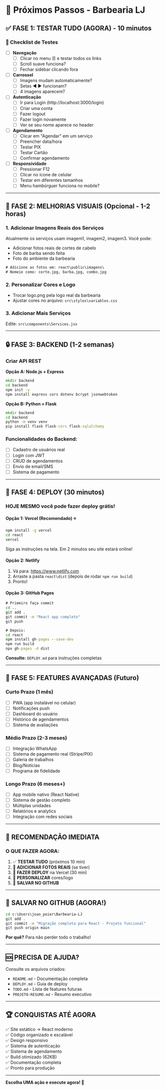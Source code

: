# 🚀 Próximos Passos - Barbearia LJ

## ✅ FASE 1: TESTAR TUDO (AGORA) - 10 minutos

### 🧪 Checklist de Testes

- [ ] **Navegação**
  - [ ] Clicar no menu ☰ e testar todos os links
  - [ ] Scroll suave funciona?
  - [ ] Fechar sidebar clicando fora

- [ ] **Carrossel**
  - [ ] Imagens mudam automaticamente?
  - [ ] Setas ◀ ▶ funcionam?
  - [ ] 4 imagens aparecem?

- [ ] **Autenticação**
  - [ ] Ir para Login (http://localhost:3000/login)
  - [ ] Criar uma conta
  - [ ] Fazer logout
  - [ ] Fazer login novamente
  - [ ] Ver se seu nome aparece no header

- [ ] **Agendamento**
  - [ ] Clicar em "Agendar" em um serviço
  - [ ] Preencher data/hora
  - [ ] Testar PIX
  - [ ] Testar Cartão
  - [ ] Confirmar agendamento

- [ ] **Responsividade**
  - [ ] Pressionar F12
  - [ ] Clicar no ícone de celular
  - [ ] Testar em diferentes tamanhos
  - [ ] Menu hambúrguer funciona no mobile?

---

## 🎨 FASE 2: MELHORIAS VISUAIS (Opcional - 1-2 horas)

### 1. **Adicionar Imagens Reais dos Serviços**
Atualmente os serviços usam imagem1, imagem2, imagem3. Você pode:
- Adicionar fotos reais de cortes de cabelo
- Foto de barba sendo feita
- Foto do ambiente da barbearia

```cmd
# Adicione as fotos em: react\public\imagens\
# Nomeie como: corte.jpg, barba.jpg, combo.jpg
```

### 2. **Personalizar Cores e Logo**
- Trocar logo.png pela logo real da barbearia
- Ajustar cores no arquivo: `src\styles\variables.css`

### 3. **Adicionar Mais Serviços**
Edite: `src\components\Services.jsx`

---

## 🔒 FASE 3: BACKEND (1-2 semanas)

### Criar API REST

**Opção A: Node.js + Express**
```cmd
mkdir backend
cd backend
npm init -y
npm install express cors dotenv bcrypt jsonwebtoken
```

**Opção B: Python + Flask**
```cmd
mkdir backend
cd backend
python -m venv venv
pip install flask flask-cors flask-sqlalchemy
```

### Funcionalidades do Backend:
- [ ] Cadastro de usuários real
- [ ] Login com JWT
- [ ] CRUD de agendamentos
- [ ] Envio de email/SMS
- [ ] Sistema de pagamento

---

## 🚀 FASE 4: DEPLOY (30 minutos)

### **HOJE MESMO você pode fazer deploy grátis!**

#### **Opção 1: Vercel (Recomendado)** ⭐

```cmd
npm install -g vercel
cd react
vercel
```

Siga as instruções na tela. Em 2 minutos seu site estará online!

#### **Opção 2: Netlify**

1. Vá para: https://www.netlify.com
2. Arraste a pasta `react\dist` (depois de rodar `npm run build`)
3. Pronto!

#### **Opção 3: GitHub Pages**

```cmd
# Primeiro faça commit
cd ..
git add .
git commit -m "React app completo"
git push

# Depois:
cd react
npm install gh-pages --save-dev
npm run build
npx gh-pages -d dist
```

**Consulte:** `DEPLOY.md` para instruções completas

---

## 📱 FASE 5: FEATURES AVANÇADAS (Futuro)

### Curto Prazo (1 mês)
- [ ] PWA (app instalável no celular)
- [ ] Notificações push
- [ ] Dashboard do usuário
- [ ] Histórico de agendamentos
- [ ] Sistema de avaliações

### Médio Prazo (2-3 meses)
- [ ] Integração WhatsApp
- [ ] Sistema de pagamento real (Stripe/PIX)
- [ ] Galeria de trabalhos
- [ ] Blog/Notícias
- [ ] Programa de fidelidade

### Longo Prazo (6 meses+)
- [ ] App mobile nativo (React Native)
- [ ] Sistema de gestão completo
- [ ] Múltiplas unidades
- [ ] Relatórios e analytics
- [ ] Integração com redes sociais

---

## 🎯 RECOMENDAÇÃO IMEDIATA

### **O QUE FAZER AGORA:**

1. ✅ **TESTAR TUDO** (próximos 10 min)
2. 📸 **ADICIONAR FOTOS REAIS** (se tiver)
3. 🚀 **FAZER DEPLOY** na Vercel (30 min)
4. 🎨 **PERSONALIZAR** cores/logo
5. 💾 **SALVAR NO GITHUB**

---

## 💾 SALVAR NO GITHUB (AGORA!)

```cmd
cd c:\Users\joao_poier\Barbearia-LJ
git add .
git commit -m "Migração completa para React - Projeto funcional"
git push origin main
```

**Por quê?** Para não perder todo o trabalho!

---

## 🆘 PRECISA DE AJUDA?

Consulte os arquivos criados:
- `README.md` - Documentação completa
- `DEPLOY.md` - Guia de deploy
- `TODO.md` - Lista de features futuras
- `PROJETO-RESUMO.md` - Resumo executivo

---

## 🏆 CONQUISTAS ATÉ AGORA

✅ Site estático → React moderno  
✅ Código organizado e escalável  
✅ Design responsivo  
✅ Sistema de autenticação  
✅ Sistema de agendamento  
✅ Build otimizado (62KB)  
✅ Documentação completa  
✅ Pronto para produção  

---

**Escolha UMA ação e execute agora! 💪**

